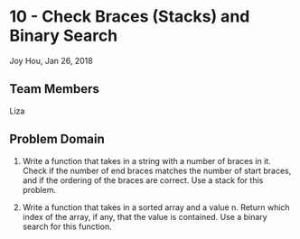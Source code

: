 # 10 - Check Braces (Stacks) and Binary Search
Joy Hou, Jan 26, 2018

## Team Members
Liza

## Problem Domain
1. Write a function that takes in a string with a number of braces in it. Check if the number of end braces matches the number of start braces, and if the ordering of the braces are correct. Use a stack for this problem.

2. Write a function that takes in a sorted array and a value n. Return which index of the array, if any, that the value is contained. Use a binary search for this function.